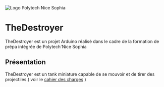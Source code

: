 <img src="[https://polytech.univ-cotedazur.fr/medias/photo/polytech-nice-sophia-rvb-blanc_1614157449976-png](https://polytech.univ-cotedazur.fr/medias/photo/polytech-nice-sophia-rvb-blanc_1614157449976-png)" alt="Logo Polytech Nice Sophia" title="Logo Polytech Nice Sophia">

# TheDestroyer
TheDestroyer est un projet Arduino réalisé dans le cadre de la formation de prépa intégrée de Polytech'Nice Sophia
## Présentation
TheDestroyer est un tank miniature capable de se mouvoir et de tirer des projectiles.( voir le <a href="/Documentation/Cahier-des-charges.pdf">cahier des charges</a> ) 
